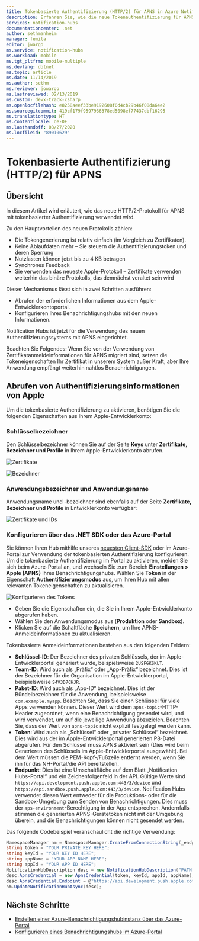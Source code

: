 ```yaml
---
title: Tokenbasierte Authentifizierung (HTTP/2) für APNS in Azure Notification Hubs | Microsoft-Dokumentation
description: Erfahren Sie, wie die neue Tokenauthentifizierung für APNS verwendet wird.
services: notification-hubs
documentationcenter: .net
author: sethmanheim
manager: femila
editor: jwargo
ms.service: notification-hubs
ms.workload: mobile
ms.tgt_pltfrm: mobile-multiple
ms.devlang: dotnet
ms.topic: article
ms.date: 11/14/2019
ms.author: sethm
ms.reviewer: jowargo
ms.lastreviewed: 02/13/2019
ms.custom: devx-track-csharp
ms.openlocfilehash: e8258aeef33be9192608f0d4cb29b46f08da64e2
ms.sourcegitcommit: 419cf179f9597936378ed5098ef77437dbf16295
ms.translationtype: HT
ms.contentlocale: de-DE
ms.lasthandoff: 08/27/2020
ms.locfileid: "89010629"
---
```

# <a name="token-based-http2-authentication-for-apns"></a>Tokenbasierte Authentifizierung (HTTP/2) für APNS

## <a name="overview"></a>Übersicht

In diesem Artikel wird erläutert, wie das neue HTTP/2-Protokoll für APNS mit tokenbasierter Authentifizierung verwendet wird.

Zu den Hauptvorteilen des neuen Protokolls zählen:

* Die Tokengenerierung ist relativ einfach (im Vergleich zu Zertifikaten).
* Keine Ablaufdaten mehr – Sie steuern die Authentifizierungstoken und deren Sperrung
* Nutzlasten können jetzt bis zu 4 KB betragen
* Synchrones Feedback
* Sie verwenden das neueste Apple-Protokoll – Zertifikate verwenden weiterhin das binäre Protokolls, das demnächst veraltet sein wird

Dieser Mechanismus lässt sich in zwei Schritten ausführen:

* Abrufen der erforderlichen Informationen aus dem Apple-Entwicklerkontoportal.
* Konfigurieren Ihres Benachrichtigungshubs mit den neuen Informationen.

Notification Hubs ist jetzt für die Verwendung des neuen Authentifizierungssystems mit APNS eingerichtet.

Beachten Sie Folgendes: Wenn Sie von der Verwendung von Zertifikatanmeldeinformationen für APNS migriert sind, setzen die Tokeneigenschaften Ihr Zertifikat in unserem System außer Kraft, aber Ihre Anwendung empfängt weiterhin nahtlos Benachrichtigungen.

## <a name="obtaining-authentication-information-from-apple"></a>Abrufen von Authentifizierungsinformationen von Apple

Um die tokenbasierte Authentifizierung zu aktivieren, benötigen Sie die folgenden Eigenschaften aus Ihrem Apple-Entwicklerkonto:

### <a name="key-identifier"></a>Schlüsselbezeichner

Den Schlüsselbezeichner können Sie auf der Seite **Keys** unter **Zertifikate, Bezeichner und Profile** in Ihrem Apple-Entwicklerkonto abrufen.

![Zertifikate](./media/notification-hubs-push-notification-http2-token-authentification/keys.png)

![Bezeichner](./media/notification-hubs-push-notification-http2-token-authentification/obtaining-auth-information-from-apple.png)

### <a name="application-identifier-and-application-name"></a>Anwendungsbezeichner und Anwendungsname

Anwendungsname und -bezeichner sind ebenfalls auf der Seite **Zertifikate, Bezeichner und Profile** in Entwicklerkonto verfügbar:

![Zertifikate und IDs](./media/notification-hubs-push-notification-http2-token-authentification/app-name.png)

### <a name="configure-via-the-net-sdk-or-the-azure-portal"></a>Konfigurieren über das .NET SDK oder das Azure-Portal

Sie können Ihren Hub mithilfe unseres [neuesten Client-SDK](https://www.nuget.org/packages/Microsoft.Azure.NotificationHubs) oder im Azure-Portal zur Verwendung der tokenbasierten Authentifizierung konfigurieren. Um die tokenbasierte Authentifizierung im Portal zu aktivieren, melden Sie sich beim Azure-Portal an, und wechseln Sie zum Bereich **Einstellungen > Apple (APNS)** Ihres Benachrichtigungshubs. Wählen Sie **Token** in der Eigenschaft **Authentifizierungsmodus** aus, um Ihren Hub mit allen relevanten Tokeneigenschaften zu aktualisieren.

![Konfigurieren des Tokens](./media/notification-hubs-push-notification-http2-token-authentification/azure-portal-apns-settings.png)

* Geben Sie die Eigenschaften ein, die Sie in Ihrem Apple-Entwicklerkonto abgerufen haben.
* Wählen Sie den Anwendungsmodus aus (**Produktion** oder **Sandbox**).
* Klicken Sie auf die Schaltfläche **Speichern**, um Ihre APNS-Anmeldeinformationen zu aktualisieren.

Tokenbasierte Anmeldeinformationen bestehen aus den folgenden Feldern:

* **Schlüssel-ID**: Der Bezeichner des privaten Schlüssels, der im Apple-Entwicklerportal generiert wurde, beispielsweise `2USFGKSKLT`.
* **Team-ID**: Wird auch als „Präfix“ oder „App-Präfix“ bezeichnet. Dies ist der Bezeichner für die Organisation im Apple-Entwicklerportal, beispielsweise `S4V3D7CHJR`.
* **Paket-ID**: Wird auch als „App-ID“ bezeichnet. Dies ist der Bündelbezeichner für die Anwendung, beispielsweise `com.example.myapp`. Beachten Sie, dass Sie einen Schlüssel für viele Apps verwenden können. Dieser Wert wird dem `apns-topic`-HTTP-Header zugeordnet, wenn eine Benachrichtigung gesendet wird, und wird verwendet, um auf die jeweilige Anwendung abzuzielen. Beachten Sie, dass der Wert von `apns-topic` nicht explizit festgelegt werden kann.
* **Token**: Wird auch als „Schlüssel“ oder „privater Schlüssel“ bezeichnet. Dies wird aus der im Apple-Entwicklerportal generierten P8-Datei abgerufen. Für den Schlüssel muss APNS aktiviert sein (Dies wird beim Generieren des Schlüssels im Apple-Entwicklerportal ausgewählt). Bei dem Wert müssen die PEM-Kopf-/Fußzeile entfernt werden, wenn Sie ihn für das NH-Portal/die API bereitstellen.
* **Endpunkt**: Dies ist eine Umschaltfläche auf dem Blatt „Notification Hubs-Portal“ und ein Zeichenfolgenfeld in der API. Gültige Werte sind `https://api.development.push.apple.com:443/3/device` und `https://api.sandbox.push.apple.com:443/3/device`. Notification Hubs verwendet diesen Wert entweder für die Produktions- oder für die Sandbox-Umgebung zum Senden von Benachrichtigungen. Dies muss der `aps-environment`-Berechtigung in der App entsprechen. Andernfalls stimmen die generierten APNS-Gerätetoken nicht mit der Umgebung überein, und die Benachrichtigungen können nicht gesendet werden.

Das folgende Codebeispiel veranschaulicht die richtige Verwendung:

```csharp
NamespaceManager nm = NamespaceManager.CreateFromConnectionString(_endpoint);
string token = "YOUR PRIVATE KEY HERE";
string keyId = "YOUR KEY ID HERE";
string appName = "YOUR APP NAME HERE";
string appId = "YOUR APP ID HERE";
NotificationHubDescription desc = new NotificationHubDescription("PATH TO YOUR HUB");
desc.ApnsCredential = new ApnsCredential(token, keyId, appId, appName);
desc.ApnsCredential.Endpoint = @"https://api.development.push.apple.com:443/3/device";
nm.UpdateNotificationHubAsync(desc);
```

## <a name="next-steps"></a>Nächste Schritte

* [Erstellen einer Azure-Benachrichtigungshubinstanz über das Azure-Portal](create-notification-hub-portal.md)
* [Konfigurieren eines Benachrichtigungshubs im Azure-Portal](create-notification-hub-portal.md)
